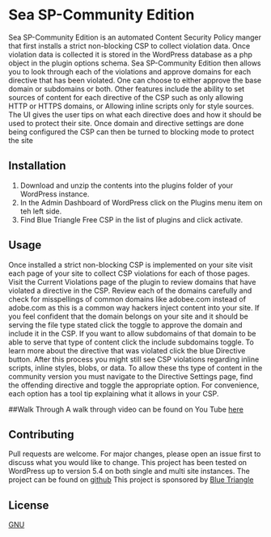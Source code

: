# Sea SP-Community Edition  

Sea SP-Community Edition is an automated Content Security Policy manger that first installs a strict non-blocking CSP to collect violation data. 
Once violation data is collected it is stored in the WordPress database as a php object in the plugin options schema.
Sea SP-Community Edition then allows you to look through each of the violations and approve domains for each directive that has been violated.
One can choose to either approve the base domain or subdomains or both.
Other features include the ability to set sources of content for each directive of the CSP such as only allowing HTTP or HTTPS domains, or Allowing inline scripts only for style sources.
The UI gives the user tips on what each directive does and how it should be used to protect their site. 
Once domain and directive settings are done being configured the CSP can then be turned to blocking mode to protect the site 

## Installation

1. Download and unzip the contents into the plugins folder of your WordPress instance.
2. In the Admin Dashboard of WordPress click on the Plugins menu item on teh left side.
3. Find Blue Triangle Free CSP in the list of plugins and click activate. 

## Usage

Once installed a strict non-blocking CSP is implemented on your site visit each page of your site to collect CSP violations for each of those pages.
Visit the Current Violations page of the plugin to review domains that have violated a directive in the CSP.
Review each of the domains carefully and check for misspellings of common domains like adobee.com instead of adobe.com as this is a common way hackers inject content into your site.
If you feel confident that the domain belongs on your site and it should be serving the file type stated click the toggle to approve the domain and include it in the CSP.
If you want to allow subdomains of that domain to be able to serve that type of content click the include subdomains toggle. 
To learn more about the directive that was violated click the blue Directive button.
After this process you might still see CSP violations regarding inline scripts, inline styles, blobs, or data.
To allow these ths type of content in the community version you must navigate to the Directive Settings page, find the offending directive and toggle the appropriate option.
For convenience, each option has a tool tip explaining what it allows in your CSP.

##Walk Through 
A walk through video can be found on You Tube [here](https://youtu.be/XdJNh6LEKJw)

## Contributing
Pull requests are welcome. For major changes, please open an issue first to discuss what you would like to change.
This project has been tested on WordPress up to version 5.4 on both single and multi site instances.
The project can be found on [github](https://bluetrianglemarketing.github.io/SeaSP-Community-Edition/)
This project is sponsored by [Blue Triangle](www.bluetriangle.com)


## License
[GNU](https://choosealicense.com/licenses/gpl-3.0/)